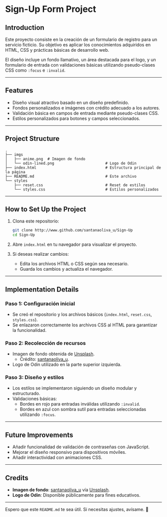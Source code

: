 # Sign-Up Form Project

## Introduction

Este proyecto consiste en la creación de un formulario de registro para un servicio ficticio. Su objetivo es aplicar los conocimientos adquiridos en HTML, CSS y prácticas básicas de desarrollo web.

El diseño incluye un fondo llamativo, un área destacada para el logo, y un formulario de entrada con validaciones básicas utilizando pseudo-clases CSS como `:focus` e `:invalid`.

---

## Features

- Diseño visual atractivo basado en un diseño predefinido.
- Fondos personalizados e imágenes con crédito adecuado a los autores.
- Validación básica en campos de entrada mediante pseudo-clases CSS.
- Estilos personalizados para botones y campos seleccionados.

---

## Project Structure

```
.
├── imgs
│   ├── anime.png  # Imagen de fondo
│   └── odin-lined.png                       # Logo de Odin
├── index.html                               # Estructura principal de la página
├── README.md                                # Este archivo
└── styles
    ├── reset.css                            # Reset de estilos
    └── styles.css                           # Estilos personalizados
```

---

## How to Set Up the Project

1. Clona este repositorio:  
   ```bash
   git clone http://www.github.com/santanaoliva_u/Sign-Up
   cd Sign-Up
   ```

2. Abre `index.html` en tu navegador para visualizar el proyecto.

3. Si deseas realizar cambios:
   - Edita los archivos HTML o CSS según sea necesario.
   - Guarda los cambios y actualiza el navegador.

---

## Implementation Details

### Paso 1: Configuración inicial

- Se creó el repositorio y los archivos básicos (`index.html`, `reset.css`, `styles.css`).
- Se enlazaron correctamente los archivos CSS al HTML para garantizar la funcionalidad.

### Paso 2: Recolección de recursos

- Imagen de fondo obtenida de [Unsplash](https://unsplash.com).
  - Crédito: [santanaoliva_u](https://unsplash.com/@santanaoliva_u).
- Logo de Odin utilizado en la parte superior izquierda.

### Paso 3: Diseño y estilos

- Los estilos se implementaron siguiendo un diseño modular y estructurado.
- Validaciones básicas:
  - Bordes en rojo para entradas inválidas utilizando `:invalid`.
  - Bordes en azul con sombra sutil para entradas seleccionadas utilizando `:focus`.

---

## Future Improvements

- Añadir funcionalidad de validación de contraseñas con JavaScript.
- Mejorar el diseño responsivo para dispositivos móviles.
- Añadir interactividad con animaciones CSS.

---

## Credits

- **Imagen de fondo**: [santanaoliva_u](https://unsplash.com/@haliewestphoto) vía [Unsplash](https://unsplash.com).  
- **Logo de Odin**: Disponible públicamente para fines educativos.  

--- 

Espero que este `README.md` te sea útil. Si necesitas ajustes, avísame. 🚀
